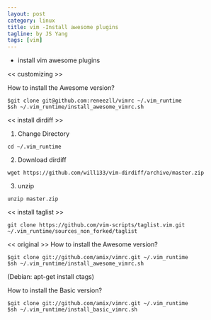 ```yaml
---
layout: post
category: linux
title: vim -Install awesome plugins
tagline: by JS Yang
tags: [vim]
---
```


* install vim awesome plugins

<< customizing >>

How to install the Awesome version?

~~~~~~~~
$git clone git@github.com:reneezll/vimrc ~/.vim_runtime
$sh ~/.vim_runtime/install_awesome_vimrc.sh
~~~~~~~~


<< install dirdiff >>

1. Change Directory

~~~~~~~~
cd ~/.vim_runtime
~~~~~~~~


2. Download dirdiff 

~~~~~~~~
wget https://github.com/will133/vim-dirdiff/archive/master.zip
~~~~~~~~

3. unzip

~~~~~~~~
unzip master.zip
~~~~~~~~

<< install taglist >>

~~~~~~~~
git clone https://github.com/vim-scripts/taglist.vim.git  ~/.vim_runtime/sources_non_forked/taglist
~~~~~~~~

<< original >>
How to install the Awesome version?

~~~~~~~~
$git clone git://github.com/amix/vimrc.git ~/.vim_runtime
$sh ~/.vim_runtime/install_awesome_vimrc.sh
~~~~~~~~

(Debian: apt-get install ctags)

How to install the Basic version?

~~~~~~~~
$git clone git://github.com/amix/vimrc.git ~/.vim_runtime
$sh ~/.vim_runtime/install_basic_vimrc.sh
~~~~~~~~
